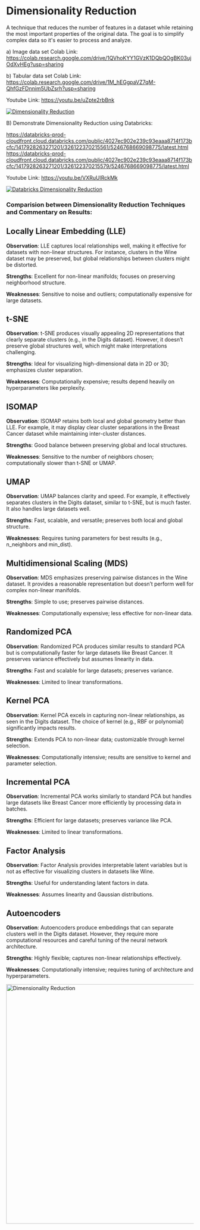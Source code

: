# Dimensionality Reduction

A technique that reduces the number of features in a dataset while retaining the most important properties of the original data. The goal is to simplify complex data so it's easier to process and analyze. 

a) Image data set Colab Link: https://colab.research.google.com/drive/1QVhoKYY1GVzK1DQbQOgBK03ujOdXvHEg?usp=sharing 

b) Tabular data set Colab Link: https://colab.research.google.com/drive/1M_hEGgpaVZ7qM-QhfGzFDnnim5UbZsrh?usp=sharing 

Youtube Link: https://youtu.be/uZpte2rbBnk 

[![Dimensionality Reduction](https://img.youtube.com/vi/uZpte2rbBnk/0.jpg)](https://www.youtube.com/watch?v=uZpte2rbBnk) 

B) Demonstrate Dimensionality Reduction using Databricks: 

https://databricks-prod-cloudfront.cloud.databricks.com/public/4027ec902e239c93eaaa8714f173bcfc/1417928263271201/326122370215561/5246768669098775/latest.html 
https://databricks-prod-cloudfront.cloud.databricks.com/public/4027ec902e239c93eaaa8714f173bcfc/1417928263271201/326122370215579/5246768669098775/latest.html 

Youtube Link: https://youtu.be/VXRuUlRckMk 

[![Databricks Dimensionality Reduction](https://img.youtube.com/vi/VXRuUlRckMk/0.jpg)](https://www.youtube.com/watch?v=VXRuUlRckMk) 


### Comparision between Dimensionality Reduction Techniques and Commentary on Results:

## Locally Linear Embedding (LLE) 

**Observation**: LLE captures local relationships well, making it effective for datasets with non-linear structures. For instance, clusters in the Wine dataset may be preserved, but global relationships between clusters might be distorted. 

**Strengths**: Excellent for non-linear manifolds; focuses on preserving neighborhood structure.

**Weaknesses**: Sensitive to noise and outliers; computationally expensive for large datasets.


## t-SNE 

**Observation**: t-SNE produces visually appealing 2D representations that clearly separate clusters (e.g., in the Digits dataset). However, it doesn’t preserve global structures well, which might make interpretations challenging. 

**Strengths**: Ideal for visualizing high-dimensional data in 2D or 3D; emphasizes cluster separation.

**Weaknesses**: Computationally expensive; results depend heavily on hyperparameters like perplexity.


## ISOMAP 

**Observation**: ISOMAP retains both local and global geometry better than LLE. For example, it may display clear cluster separations in the Breast Cancer dataset while maintaining inter-cluster distances. 

**Strengths**: Good balance between preserving global and local structures. 

**Weaknesses**: Sensitive to the number of neighbors chosen; computationally slower than t-SNE or UMAP.


## UMAP 

**Observation**: UMAP balances clarity and speed. For example, it effectively separates clusters in the Digits dataset, similar to t-SNE, but is much faster. It also handles large datasets well. 

**Strengths**: Fast, scalable, and versatile; preserves both local and global structure. 

**Weaknesses**: Requires tuning parameters for best results (e.g., n_neighbors and min_dist).


## Multidimensional Scaling (MDS) 

**Observation**: MDS emphasizes preserving pairwise distances in the Wine dataset. It provides a reasonable representation but doesn’t perform well for complex non-linear manifolds. 

**Strengths**: Simple to use; preserves pairwise distances. 

**Weaknesses**: Computationally expensive; less effective for non-linear data.


## Randomized PCA 

**Observation**: Randomized PCA produces similar results to standard PCA but is computationally faster for large datasets like Breast Cancer. It preserves variance effectively but assumes linearity in data. 

**Strengths**: Fast and scalable for large datasets; preserves variance. 

**Weaknesses**: Limited to linear transformations.


## Kernel PCA 

**Observation**: Kernel PCA excels in capturing non-linear relationships, as seen in the Digits dataset. The choice of kernel (e.g., RBF or polynomial) significantly impacts results. 

**Strengths**: Extends PCA to non-linear data; customizable through kernel selection. 

**Weaknesses**: Computationally intensive; results are sensitive to kernel and parameter selection.


## Incremental PCA 

**Observation**: Incremental PCA works similarly to standard PCA but handles large datasets like Breast Cancer more efficiently by processing data in batches. 

**Strengths**: Efficient for large datasets; preserves variance like PCA. 

**Weaknesses**: Limited to linear transformations.


## Factor Analysis 

**Observation**: Factor Analysis provides interpretable latent variables but is not as effective for visualizing clusters in datasets like Wine. 

**Strengths**: Useful for understanding latent factors in data. 

**Weaknesses**: Assumes linearity and Gaussian distributions.


## Autoencoders 

**Observation**: Autoencoders produce embeddings that can separate clusters well in the Digits dataset. However, they require more computational resources and careful tuning of the neural network architecture.

**Strengths**: Highly flexible; captures non-linear relationships effectively. 

**Weaknesses**: Computationally intensive; requires tuning of architecture and hyperparameters. 


<img width="644" alt="Dimensionality Reduction" src="https://github.com/user-attachments/assets/103fcb0b-6f88-4ea1-9982-c80fa7ee0be2">


